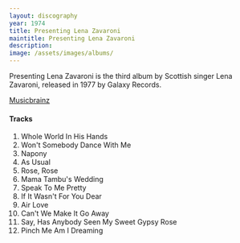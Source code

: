 ```yaml
---
layout: discography
year: 1974
title: Presenting Lena Zavaroni
maintitle: Presenting Lena Zavaroni
description: 
image: /assets/images/albums/
---
```


Presenting Lena Zavaroni is the third album by Scottish singer Lena Zavaroni, released in 1977 by Galaxy Records.

<a href="http://musicbrainz.org/release-group/7302aaf6-c133-49bf-8a64-25e681b83cdf">Musicbrainz</a>


<div class="row">
<div class="col s12 m8 offset-m2 l6 offset-l3">
<div class="card">
<div class="card-content flow-text">
<h4><i class="fa fa-music"></i> Tracks</h4>
<ol class="flow-text">
<li>Whole World In His Hands</li>
<li>Won't Somebody Dance With Me</li>
<li>Napony</li>
<li>As Usual</li>
<li>Rose, Rose</li>
<li>Mama Tambu's Wedding</li>
<li>Speak To Me Pretty</li>
<li>If It Wasn't For You Dear</li>
<li>Air Love</li>
<li>Can't We Make It Go Away</li>
<li>Say, Has Anybody Seen My Sweet Gypsy Rose</li>
<li>Pinch Me Am I Dreaming</li>
</ol>

